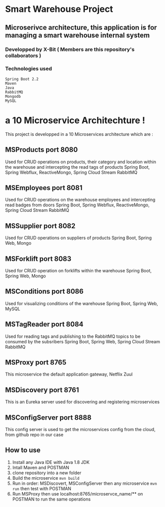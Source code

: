 # Smart Warehouse Project
## Microserivce architecture, this application is for managing a smart warehouse internal system
### Developped by X-Bit ( Members are this repository's collaborators ) 

### Technologies used 
```
Spring Boot 2.2
Maven
Java
RabbitMQ
Mongodb
MySQL
```

# a 10 Microservice Architechture !
This project is developped in a 10 Microservices architecture which are : 
## MSProducts port 8080
Used for CRUD operations on products, their category and location within the warehouse and intercepting the read tags of products
Spring Boot, Spring Webflux, ReactiveMongo, Spring Cloud Stream RabbitMQ
## MSEmployees port 8081
Used for CRUD operations on the warehouse employees and intercepting read badges from doors
Spring Boot, Spring Webflux, ReactiveMongo, Spring Cloud Stream RabbitMQ
## MSSupplier port 8082
Used for CRUD operations on suppliers of products
Spring Boot, Spring Web, Mongo
## MSForklift port 8083
Used for CRUD operation on forklifts within the warehouse
Spring Boot, Spring Web, Mongo
## MSConditions port 8086
Used for visualizing conditions of the warehouse
Spring Boot, Spring Web, MySQL
## MSTagReader port 8084
Used for reading tags and publishing to the RabbitMQ topics to be consumed by the subsribers
Spring Boot, Spring Web, Spring Cloud Stream RabbitMQ
## MSProxy port 8765
This microservice the default application gateway, Netflix Zuul
## MSDiscovery port 8761
This is an Eureka server used for discovering and registering microservices
## MSConfigServer port 8888
This config server is used to get the microservices config from the cloud, from github repo in our case

## How to use
1. Install any Java IDE with Java 1.8 JDK
2. Intall Maven and POSTMAN
3. clone repository into a new folder
4. Build the microservice `mvn build`
5. Run in order: MSDiscovert, MSConfigServer then any microservice `mvn run` then test with POSTMAN
6. Run MSProxy then use localhost:8765/microservce_name/** on POSTMAN to run the same operations
